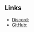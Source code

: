## Links

* [Discord:](https://discord.gg/MJ6fBfYfNR)
* [GitHub:](https://github.com/daveblackuk/VSR)


